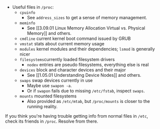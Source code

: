* Useful files in `/proc`:
	* `cpuinfo`
		* See `address_sizes` to get a sense of memory management.
	* `meminfo`
		* See [[3.09.01 Linux Memory Allocation Virtual vs. Physical Memory]] and others.
	* `cmdline` current kernel boot command issued by GRUB
	* `vmstat` stats about current memory usage
	* `modules` kernel modules and their dependencies; `lsmod` is generally nicer
	* `filesystems`currently loaded filesystem drivers
		* `nodev` entries are pseudo filesystems, everything else is real
	* `devices` block and character devices and their major
		* See [[1.05.01 Understanding Device Nodes]] and others.
	* `swaps` swap devices currently in use
		* Maybe use `swapon -a`.
		* Or if `swapon` fails due to missing `/etc/fstab`, inspect `swaps`.
	* `mounts` mounted filesystems
		* Also provided as `/etc/mtab`, but `/proc/mounts` is closer to the running reality.

If you think you're having trouble getting info from normal files in `/etc`, check its friends in `/proc`. Resolve from there.